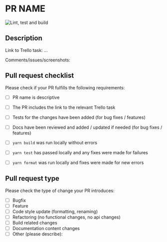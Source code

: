 # PR NAME
![Lint, test and build](https://github.com/tihlde/Kvark/workflows/Lint,%20test%20and%20build/badge.svg)
## Description
Link to Trello task: ...

Comments/issues/screenshots:


## Pull request checklist

Please check if your PR fulfills the following requirements:
- [ ] PR name is descriptive
- [ ] The PR includes the link to the relevant Trello task
- [ ] Tests for the changes have been added (for bug fixes / features)
- [ ] Docs have been reviewed and added / updated if needed (for bug fixes / features)

- [ ] `yarn build` was run locally without errors
- [ ] `yarn test` has passed locally and any fixes were made for failures
- [ ] `yarn format` was run locally and fixes were made for new errors


## Pull request type

Please check the type of change your PR introduces:
- [ ] Bugfix
- [ ] Feature
- [ ] Code style update (formatting, renaming)
- [ ] Refactoring (no functional changes, no api changes)
- [ ] Build related changes
- [ ] Documentation content changes
- [ ] Other (please describe):

